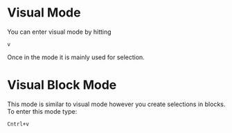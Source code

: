 # Visual Mode

You can enter visual mode by hitting 
```
v
```

Once in the mode it is mainly used for selection.

# Visual Block Mode

This mode is similar to visual mode however you create selections in blocks.
To enter this mode type:
```
Cntrl+v
```




 
